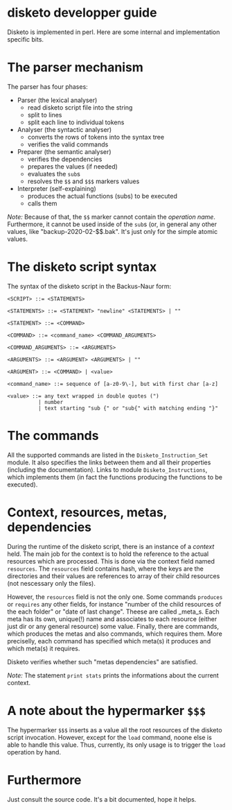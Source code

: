# disketo developper guide

Disketo is implemented in perl. Here are some internal and implementation specific bits.

# The parser mechanism
The parser has four phases:

- Parser (the lexical analyser)
  - read disketo script file into the string
  - split to lines
  - split each line to individual tokens 
- Analyser (the syntactic analyser)
  - converts the rows of tokens into the syntax tree
  - verifies the valid commands
- Preparer (the semantic analyser)
  - verifies the dependencies
  - prepares the values (if needed)
  - evaluates the `sub`s
  - resolves the `$$` and `$$$` markers values
- Interpreter (self-explaining)
  - produces the actual functions (subs) to be executed
  - calls them

_Note:_ Because of that, the `$$` marker cannot contain the _operation name_. Furthermore, it cannot be used inside of the `sub`s (or, in general any other values, like "backup-2020-02-$$.bak". It's just only for the simple atomic values.

# The disketo script syntax

The syntax of the disketo script in the Backus-Naur form:
```
<SCRIPT> ::= <STATEMENTS>

<STATEMENTS> ::= <STATEMENT> "newline" <STATEMENTS> | ""

<STATEMENT> ::= <COMMAND>

<COMMAND> ::= <command_name> <COMMAND_ARGUMENTS>

<COMMAND_ARGUMENTS> ::= <ARGUMENTS>

<ARGUMENTS> ::= <ARGUMENT> <ARGUMENTS> | ""

<ARGUMENT> ::= <COMMAND> | <value>

<command_name> ::= sequence of [a-z0-9\-], but with first char [a-z]

<value> ::= any text wrapped in double quotes (")
          | number
          | text starting "sub {" or "sub{" with matching ending "}"
```

# The commands
All the supported commands are listed in the `Disketo_Instruction_Set` module. It also specifies the links between them and all their properties (including the documentation). Links to module `Disketo_Instructions`, which implements them (in fact the functions producing the functions to be executed).

# Context, resources, metas, dependencies
During the runtime of the disketo script, there is an instance of a _context_ held. The main job for the context is to hold the reference to the actual resources which are processed. This is done via the context field named `resources`. The `resources` field contains hash, where the keys are the directories and their values are references to array of their child resources (not nescessary only the files).

However, the `resources` field is not the only one. Some commands `produces` or `requires` any other fields, for instance "number of the child resources of the each folder" or "date of last change". Theese are called _meta_s. Each meta has its own, unique(!) name and associates to each resource (either just dir or any general resource) some value. Finally, there are commands, which produces the metas and also commands, which requires them. More preciselly, each command has specified which meta(s) it produces and which meta(s) it requires.

Disketo verifies whether such "metas dependencies" are satisfied.

_Note:_ The statement `print stats` prints the informations about the current context.

# A note about the hypermarker `$$$`
The hypermarker `$$$` inserts as a value all the root resources of the disketo script invocation. However, except for the `load` command, noone else is able to handle this value. Thus, currently, its only usage is to trigger the `load` operation by hand.

# Furthermore

Just consult the source code. It's a bit documented, hope it helps.


